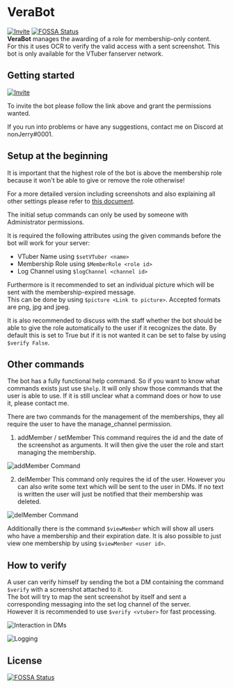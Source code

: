 # VeraBot

[![Invite](https://img.shields.io/badge/Invite%20Link-%40VeraBot-brightgreen)](https://discord.com/api/oauth2/authorize?client_id=844020223913099285&permissions=268823616&scope=bot)
[![FOSSA Status](https://app.fossa.com/api/projects/git%2Bgithub.com%2FnonJerry%2FVeraBot.svg?type=shield)](https://app.fossa.com/projects/git%2Bgithub.com%2FnonJerry%2FVeraBot?ref=badge_shield)
<br>
**VeraBot** manages the awarding of a role for membership-only content. <br>
For this it uses OCR to verify the valid access with a sent screenshot.
This bot is only available for the VTuber fanserver network.

## Getting started

[![Invite](https://img.shields.io/badge/Invite%20Link-%40VeraBot-brightgreen)](https://discord.com/api/oauth2/authorize?client_id=844020223913099285&permissions=268823616&scope=bot)

To invite the bot please follow the link above and grant the permissions wanted.

If you run into problems or have any suggestions, contact me on Discord at nonJerry#0001.

## Setup at the beginning

It is important that the highest role of the bot is above the membership role because it won't be able to give or remove the role otherwise! <br>

For a more detailed version including screenshots and also explaining all other settings please refer to [this document](settings.md). <br>

The initial setup commands can only be used by someone with Administrator permissions. <br>

It is required the following attributes using the given commands before the bot will work for your server:
- VTuber Name using `$setVTuber <name>`
- Membership Role using `$MemberRole <role id>`
- Log Channel using `$logChannel <channel id>`

Furthermore is it recommended to set an individual picture which will be sent with the membership-expired message.<br>
This can be done by using `$picture <Link to picture>`. Accepted formats are png, jpg and jpeg.

It is also recommended to discuss with the staff whether the bot should be able to give the role automatically to the user if it recognizes the date.
By default this is set to True but if it is not wanted it can be set to false by using `$verify False`.

## Other commands

The bot has a fully functional help command. So if you want to know what commands exists just use `$help`. It will only show those commands that the user is able to use. If it is still unclear what a command does or how to use it, please contact me.

There are two commands for the management of the memberships, they all require the user to have the manage_channel permission.
1. addMember / setMember
This command requires the id and the date of the screenshot as arguments. It will then give the user the role and start managing the membership.

![addMember Command](https://user-images.githubusercontent.com/79670160/119177754-0dc2bd80-ba6d-11eb-820f-0a6bc1cadc0d.png)

2. delMember
This command only requires the id of the user. However you can also write some text which will be sent to the user in DMs.
If no text is written the user will just be notified that their membership was deleted.

![delMember Command](https://user-images.githubusercontent.com/79670160/119178160-9f322f80-ba6d-11eb-9169-66d0fed4057d.png)


Additionally there is the command `$viewMember` which will show all users who have a membership and their expiration date.
It is also possible to just view one membership by using `$viewMenber <user id>`.


## How to verify
A user can verify himself by sending the bot a DM containing the command `$verify` with a screenshot attached to it. <br>
The bot will try to map the sent screenshot by itself and sent a corresponding messaging into the set log channel of the server. <br>
However it is recommended to use `$verify <vtuber>` for fast processing. <br>

![Interaction in DMs](https://user-images.githubusercontent.com/79670160/119176809-d0a9fb80-ba6b-11eb-9aec-cadfa0135937.png)

![Logging](https://user-images.githubusercontent.com/79670160/119177186-40b88180-ba6c-11eb-835b-c3d41297f42b.png)










## License
[![FOSSA Status](https://app.fossa.com/api/projects/git%2Bgithub.com%2FnonJerry%2FVeraBot.svg?type=large)](https://app.fossa.com/projects/git%2Bgithub.com%2FnonJerry%2FVeraBot?ref=badge_large)
